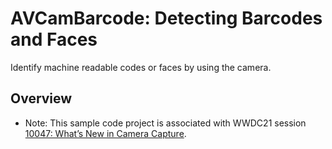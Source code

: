 # AVCamBarcode: Detecting Barcodes and Faces
Identify machine readable codes or faces by using the camera.

## Overview
- Note: This sample code project is associated with WWDC21 session [10047: What’s New in Camera Capture](https://developer.apple.com/wwdc21/10047/).

